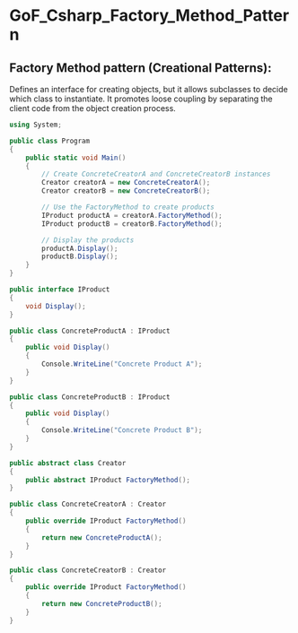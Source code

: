 # GoF_Csharp_Factory_Method_Pattern

## Factory Method pattern (Creational Patterns):
Defines an interface for creating objects, but it allows subclasses to decide which class to instantiate. 
It promotes loose coupling by separating the client code from the object creation process.

```csharp
using System;

public class Program
{
    public static void Main()
    {
        // Create ConcreteCreatorA and ConcreteCreatorB instances
        Creator creatorA = new ConcreteCreatorA();
        Creator creatorB = new ConcreteCreatorB();

        // Use the FactoryMethod to create products
        IProduct productA = creatorA.FactoryMethod();
        IProduct productB = creatorB.FactoryMethod();

        // Display the products
        productA.Display();
        productB.Display();
    }
}

public interface IProduct
{
    void Display();
}

public class ConcreteProductA : IProduct
{
    public void Display()
    {
        Console.WriteLine("Concrete Product A");
    }
}

public class ConcreteProductB : IProduct
{
    public void Display()
    {
        Console.WriteLine("Concrete Product B");
    }
}

public abstract class Creator
{
    public abstract IProduct FactoryMethod();
}

public class ConcreteCreatorA : Creator
{
    public override IProduct FactoryMethod()
    {
        return new ConcreteProductA();
    }
}

public class ConcreteCreatorB : Creator
{
    public override IProduct FactoryMethod()
    {
        return new ConcreteProductB();
    }
}
```
